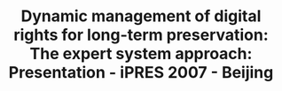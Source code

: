 ---
abstract: null
creators:
- Martin, Frédéric
date: null
document_url: https://services.phaidra.univie.ac.at/api/object/o:294524/download
grand_parent: iPRES
institutions: []
keywords:
- beijing
landing_page_url: https://phaidra.univie.ac.at/o:294524
language: eng
layout: publication
license: CC BY-SA 3.0 AT
notes_url: null
parent: iPRES 2007
presentation_url: null
size: 519747
source_name: iPRES
title: 'Dynamic management of digital rights for long-term preservation: The expert
  system approach: Presentation - iPRES 2007 - Beijing'
type: paper
year: 2007
---